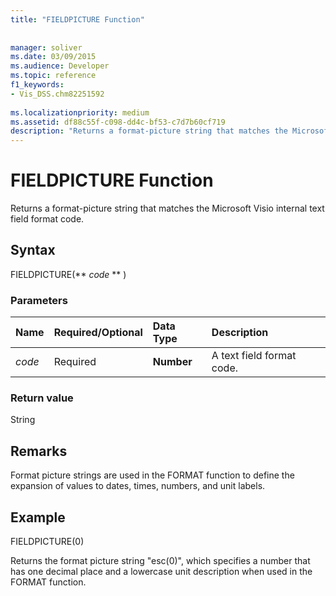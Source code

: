 ```yaml
---
title: "FIELDPICTURE Function"
 
 
manager: soliver
ms.date: 03/09/2015
ms.audience: Developer
ms.topic: reference
f1_keywords:
- Vis_DSS.chm82251592
 
ms.localizationpriority: medium
ms.assetid: df88c55f-c098-dd4c-bf53-c7d7b60cf719
description: "Returns a format-picture string that matches the Microsoft Visio internal text field format code."
---
```


# FIELDPICTURE Function

Returns a format-picture string that matches the Microsoft Visio internal text field format code.
  
## Syntax

FIELDPICTURE(** *code* ** ) 
  
### Parameters

|**Name**|**Required/Optional**|**Data Type**|**Description**|
|:-----|:-----|:-----|:-----|
| _code_ <br/> |Required  <br/> |**Number** <br/> | A text field format code. |
   
### Return value

String
  
## Remarks

Format picture strings are used in the FORMAT function to define the expansion of values to dates, times, numbers, and unit labels.
  
## Example

FIELDPICTURE(0) 
  
Returns the format picture string "esc(0)", which specifies a number that has one decimal place and a lowercase unit description when used in the FORMAT function. 
  

